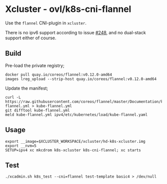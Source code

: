 # Xcluster - ovl/k8s-cni-flannel

Use the `flannel` CNI-plugin in `xcluster`.

There is no ipv6 support according to issue
[#248](https://github.com/coreos/flannel/issues/248), and no
dual-stack support either of course.

## Build

Pre-load the private registry;
```
docker pull quay.io/coreos/flannel:v0.12.0-amd64
images lreg_upload --strip-host quay.io/coreos/flannel:v0.12.0-amd64
```

Update the manifest;
```
curl -L https://raw.githubusercontent.com/coreos/flannel/master/Documentation/kube-flannel.yml > kube-flannel.yml
git difftool kube-flannel.yml
meld kube-flannel.yml ipv4/etc/kubernetes/load/kube-flannel.yaml
```

## Usage

```
export __image=$XCLUSTER_WORKSPACE/xcluster/hd-k8s-xcluster.img
export __nvm=5
SETUP=ipv4 xc mkcdrom k8s-xcluster k8s-cni-flannel; xc starts
```

## Test

```
./xcadmin.sh k8s_test --cni=flannel test-template basic4 > /dev/null
```
